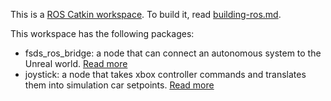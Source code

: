 This is a [ROS Catkin workspace](http://wiki.ros.org/catkin/workspaces). To build it, read [building-ros.md](../docs/building-ros.md`).

This workspace has the following packages:
* fsds_ros_bridge: a node that can connect an autonomous system to the Unreal world. [Read more](../docs/ros-bridge.md)
* joystick: a node that takes xbox controller commands and translates them into simulation car setpoints. [Read more](../docs/joystick.md)
